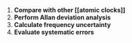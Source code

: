 1. **Compare with other [[atomic clocks]]**
2. **Perform Allan deviation analysis**
3. **Calculate frequency uncertainty**
4. **Evaluate systematic errors**

